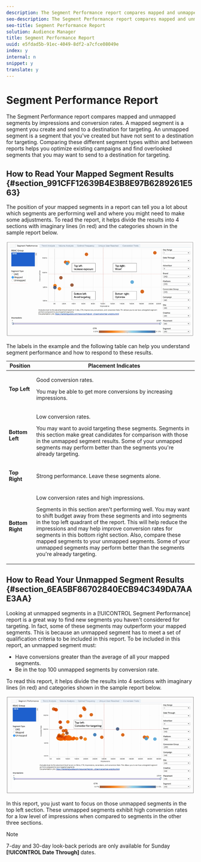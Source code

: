 ```yaml
---
description: The Segment Performance report compares mapped and unmapped segments by impressions and conversion rates. A mapped segment is a segment you create and send to a destination for targeting. An unmapped segment is a segment that you've created but have not sent to a destination for targeting. Comparing these different segment types within and between reports helps you optimize existing campaigns and find overlooked segments that you may want to send to a destination for targeting.
seo-description: The Segment Performance report compares mapped and unmapped segments by impressions and conversion rates. A mapped segment is a segment you create and send to a destination for targeting. An unmapped segment is a segment that you've created but have not sent to a destination for targeting. Comparing these different segment types within and between reports helps you optimize existing campaigns and find overlooked segments that you may want to send to a destination for targeting.
seo-title: Segment Performance Report
solution: Audience Manager
title: Segment Performance Report
uuid: e5fdad5b-91ec-4049-8df2-a7cfce08049e
index: y
internal: n
snippet: y
translate: y
---
```


# Segment Performance Report

The Segment Performance report compares mapped and unmapped segments by impressions and conversion rates. A mapped segment is a segment you create and send to a destination for targeting. An unmapped segment is a segment that you've created but have not sent to a destination for targeting. Comparing these different segment types within and between reports helps you optimize existing campaigns and find overlooked segments that you may want to send to a destination for targeting.


## How to Read Your Mapped Segment Results {#section_991CFF12639B4E3B8E97B6289261E563}



The position of your mapped segments in a report can tell you a lot about which segments are performing well and where you might need to make some adjustments. To read the report, it helps divide the results into 4 sections with imaginary lines (in red) and the categories shown in the sample report below. 


![](assets/mapped-segment-performance.png) 


The labels in the example and the following table can help you understand segment performance and how to respond to these results. 




<table id="table_A29253B30DFA4CD7B3B7C320DE0BDEA4"> 
 <thead> 
  <tr> 
   <th colname="col1" class="entry"> Position </th> 
   <th colname="col2" class="entry"> Placement Indicates </th> 
  </tr> 
 </thead>
 <tbody> 
  <tr> 
   <td colname="col1"> <p> <b>Top Left</b> </p> </td> 
   <td colname="col2"> <p>Good conversion rates. </p> <p>You may be able to get more conversions by increasing impressions. </p> </td> 
  </tr> 
  <tr> 
   <td colname="col1"> <p> <b>Bottom Left</b> </p> </td> 
   <td colname="col2"> <p>Low conversion rates. </p> <p>You may want to avoid targeting these segments. Segments in this section make great candidates for comparison with those in the unmapped segment results. Some of your unmapped segments may perform better than the segments you're already targeting. </p> </td> 
  </tr> 
  <tr> 
   <td colname="col1"> <p> <b>Top Right</b> </p> </td> 
   <td colname="col2"> <p>Strong performance. Leave these segments alone. </p> </td> 
  </tr> 
  <tr> 
   <td colname="col1"> <p> <b>Bottom Right</b> </p> </td> 
   <td colname="col2"> <p>Low conversion rates and high impressions. </p> <p>Segments in this section aren't performing well. You may want to shift budget away from these segments and into segments in the top left quadrant of the report. This will help reduce the impressions and may help improve conversion rates for segments in this bottom right section. Also, compare these mapped segments to your unmapped segments. Some of your unmapped segments may perform better than the segments you're already targeting. </p> </td> 
  </tr> 
 </tbody> 
</table>


## How to Read Your Unmapped Segment Results {#section_6EA5BF86702840ECB94C349DA7AAE3AA}



Looking at unmapped segments in a [!UICONTROL Segment Performance] report is a great way to find new segments you haven't considered for targeting. In fact, some of these segments may outperform your mapped segments. This is because an unmapped segment has to meet a set of qualification criteria to be included in this report. To be included in this report, an unmapped segment must: 



* Have conversions greater than the average of all your mapped segments.
* Be in the top 100 unmapped segments by conversion rate.





To read this report, it helps divide the results into 4 sections with imaginary lines (in red) and categories shown in the sample report below. 


![](assets/unmapped-segment-performance.png) 


In this report, you just want to focus on those unmapped segments in the top left section. These unmapped segments exhibit high conversion rates for a low level of impressions when compared to segments in the other three sections. 



>[!NOTE]
>
>7-day and 30-day look-back periods are only available for Sunday **[!UICONTROL Date Through]** dates. 

